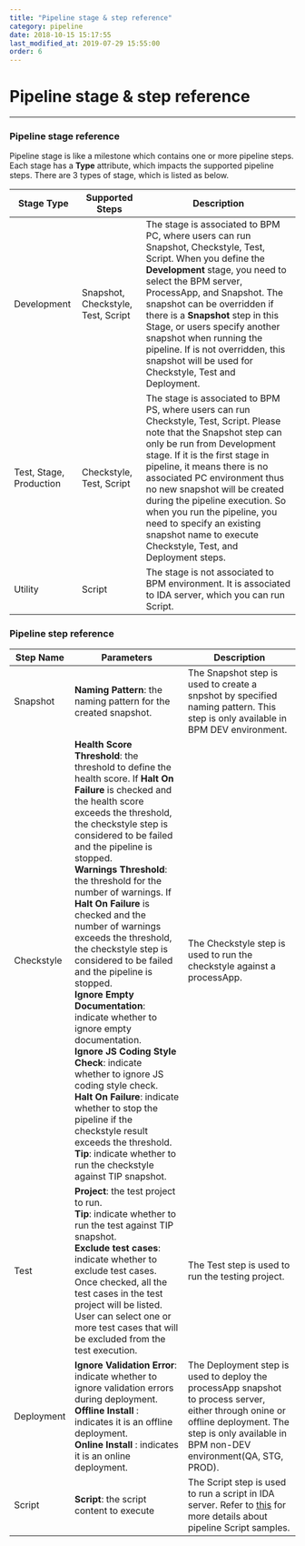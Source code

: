 ```yaml
---
title: "Pipeline stage & step reference"
category: pipeline
date: 2018-10-15 15:17:55
last_modified_at: 2019-07-29 15:55:00
order: 6
---
```


# Pipeline stage & step reference
***
### Pipeline stage reference

Pipeline stage is like a milestone which contains one or more pipeline steps. Each stage has a **Type** attribute, which impacts the supported pipeline steps. There are 3 types of stage, which is listed as below.

  |   Stage Type        | Supported Steps                          |  Description |
  | ---------------------- |---------------------------------------|---------------|    
  | Development         | Snapshot, Checkstyle, Test, Script       | The stage is associated to BPM PC, where users can run Snapshot, Checkstyle, Test, Script. When you define the **Development** stage, you need to select the BPM server, ProcessApp, and Snapshot. The snapshot can be overridden if there is a **Snapshot** step in this Stage, or users specify another snapshot when running the pipeline. If is not overridden, this snapshot will be used for Checkstyle, Test and Deployment.|
  | Test, Stage, Production | Checkstyle, Test, Script             | The stage is associated to BPM PS, where users can run Checkstyle, Test, Script. Please note that the Snapshot step can only be run from Development stage. If it is the first stage in pipeline, it means there is no associated PC environment thus no new snapshot will be created during the pipeline execution. So when you run the pipeline, you need to specify an existing snapshot name to execute Checkstyle, Test, and Deployment steps.|
  | Utility         | Script                 | The stage is not associated to BPM environment. It is associated to IDA server, which you can run Script. |

### Pipeline step reference


  |   Step Name        | Parameters                          | Description                                                             |
  | ---------------------- |----------------------------------|---------------------------------------|                                          
  | Snapshot             |   **Naming Pattern**: the naming pattern for the created snapshot. | The Snapshot step is used to create a snpshot by specified naming pattern. This step is only available in BPM DEV environment.|
  | Checkstyle             |   **Health Score Threshold**: the threshold to define the health score. If **Halt On Failure** is checked and the health score exceeds the threshold, the checkstyle step is considered to be failed and the pipeline is stopped. <br>**Warnings Threshold**: the threshold for the number of warnings. If **Halt On Failure** is checked and the number of warnings exceeds the threshold, the checkstyle step is considered to be failed and the pipeline is stopped.<br>**Ignore Empty Documentation**: indicate whether to ignore empty documentation.<br>**Ignore JS Coding Style Check**: indicate whether to ignore JS coding style check.<br>**Halt On Failure**: indicate whether to stop the pipeline if the checkstyle result exceeds the threshold.<br>**Tip**: indicate whether to run the checkstyle against TIP snapshot. | The Checkstyle step is used to run the checkstyle against a processApp.|
  | Test                  |  **Project**: the test project to run. <br>**Tip**: indicate whether to run the test against TIP snapshot. <br>**Exclude test cases**: indicate whether to exclude test cases. Once checked, all the test cases in the test project will be listed. User can select one or more test cases that will be excluded from the test execution. |The Test step is used to run the testing project.|     
  | Deployment             |  **Ignore Validation Error**: indicate whether to ignore validation errors during deployment.<br>**Offline Install** : indicates it is an offline deployment. <br>**Online Install** : indicates it is an online deployment.|  The Deployment step is used to deploy the processApp snapshot to process server, either through onine or offline deployment. The step is only available in BPM non-DEV environment(QA, STG, PROD). |
  | Script                   | **Script**: the script content to execute  |   The Script step is used to run a script in IDA server. Refer to [this] for more details about pipeline Script samples.|   

[this]: https://sdc-china.github.io/IDA-doc/pipeline/pipeline-script.html
